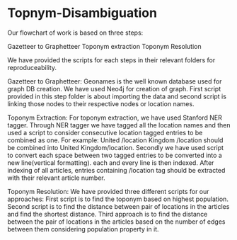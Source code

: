 # Topnym-Disambiguation

Our flowchart of work is based on three steps:

Gazetteer to Graphetteer
Toponym extraction
Toponym Resolution

We have provided the scripts for each steps in their relevant folders for reproduceability.

Gazetteer to Graphetteer:
Geonames is the well known database used for graph DB creation. We have used Neo4j for creation of graph. First script provided in this step folder is about importing the data and second script is linking those nodes to their respective nodes or location names.

Toponym Extraction:
For toponym extraction, we have used Stanford NER tagger. Through NER tagger we have tagged all the location names and then used a script to consider consecutive location tagged entries to be combined as one. For example: United /location Kingdom /location should be combined into United Kingdom/location.
Secondly we have used script to convert each space between two tagged entries to be converted into a new line(vertical formatting).
each and every line is then indexed.
After indexing of all articles, entries containing /location tag should be extracted with their relevant article number.


Toponym Resolution:
We have provided three different scripts for our approaches:
First script is to find the toponym based on highest population. 
Second script is to find the distance between pair of locations in the articles and find the shortest distance.
Third approach is to find the distance between the pair of locations in the articles based on the number of edges between them considering population property in it.


    
